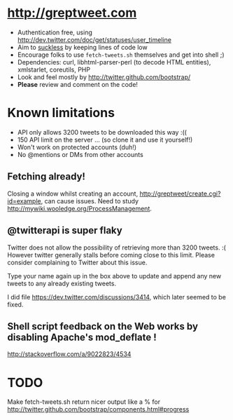 # <http://greptweet.com>

* Authentication free, using <http://dev.twitter.com/doc/get/statuses/user_timeline>
* Aim to [suckless](http://suckless.org) by keeping lines of code low
* Encourage folks to use `fetch-tweets.sh` themselves and get into shell ;)
* Dependencies: curl, libhtml-parser-perl (to decode HTML entities), xmlstarlet, coreutils, PHP
* Look and feel mostly by <http://twitter.github.com/bootstrap/>
* **Please** review and comment on the code!

# Known limitations

* API only allows 3200 tweets to be downloaded this way :((
* 150 API limit on the server ... (so clone it and use it yourself!)
* Won't work on protected accounts (duh!)
* No @mentions or DMs from other accounts

## Fetching already!

Closing a window whilst creating an account,
<http://greptweet/create.cgi?id=example>, can cause issues. Need to study
<http://mywiki.wooledge.org/ProcessManagement>.

## @twitterapi is super flaky

Twitter does not allow the possibility of retrieving more than 3200 tweets. :(
However twitter generally stalls before coming close to this limit. Please
consider complaining to Twitter about this issue.

Type your name again up in the box above to update and append any new tweets
to any already existing tweets.

I did file <https://dev.twitter.com/discussions/3414>, which later seemed to be fixed.

## Shell script feedback on the Web works by disabling Apache's mod_deflate !

<http://stackoverflow.com/a/9022823/4534>


# TODO

Make fetch-tweets.sh return nicer output like a % for <http://twitter.github.com/bootstrap/components.html#progress>
